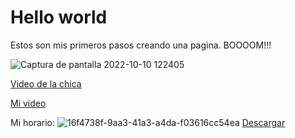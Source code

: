 # Hello world
Estos son mis primeros pasos creando una pagina. BOOOOM!!!

![Captura de pantalla 2022-10-10 122405](https://user-images.githubusercontent.com/114767318/194922761-9b3f3b4b-3adb-4e8e-a02e-b73e576446c3.png)

[Video de la chica](https://www.facebook.com/100009325821058/videos/537697281375515/)

 [Mi video](https://user-images.githubusercontent.com/114767318/194931147-6413cd90-2836-4a4e-a971-6567c470fac1.mp4)

Mi horario:
![16f4738f-9aa3-41a3-a4da-f03616cc54ea](https://user-images.githubusercontent.com/114767318/194949715-5b58cbad-4b46-4829-a60e-a314127597fb.jpg)
[Descargar](https://github.com/Letnash/My-page-Lincoll/files/9749158/HORARIO-actualizado-_Recuperado-automaticamente_.pdf)
